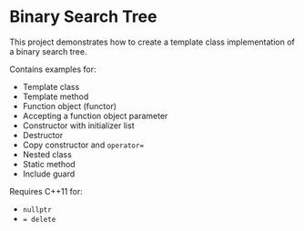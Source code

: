 Binary Search Tree
==================

This project demonstrates how to create a template class implementation of a
binary search tree.

Contains examples for:
* Template class
* Template method
* Function object (functor)
* Accepting a function object parameter
* Constructor with initializer list
* Destructor
* Copy constructor and `operator=`
* Nested class
* Static method
* Include guard

Requires C++11 for:
* `nullptr`
* `= delete`
